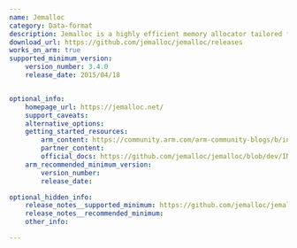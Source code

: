 ```yaml
---
name: Jemalloc
category: Data-format
description: Jemalloc is a highly efficient memory allocator tailored for concurrent applications. It reduces memory fragmentation and enhances scalability, making it ideal for multi-threaded environments and improving performance in databases and web servers.
download_url: https://github.com/jemalloc/jemalloc/releases
works_on_arm: true
supported_minimum_version:
    version_number: 3.4.0
    release_date: 2015/04/18


optional_info:
    homepage_url: https://jemalloc.net/
    support_caveats:
    alternative_options:
    getting_started_resources:
        arm_content: https://community.arm.com/arm-community-blogs/b/infrastructure-solutions-blog/posts/improve-clickhouse-performance-up-to-26-by-using-aws-graviton3
        partner_content: 
        official_docs: https://github.com/jemalloc/jemalloc/blob/dev/INSTALL.md
    arm_recommended_minimum_version:
        version_number:
        release_date: 

optional_hidden_info:
    release_notes__supported_minimum: https://github.com/jemalloc/jemalloc/releases/tag/3.4.0
    release_notes__recommended_minimum:
    other_info: 

---
```

